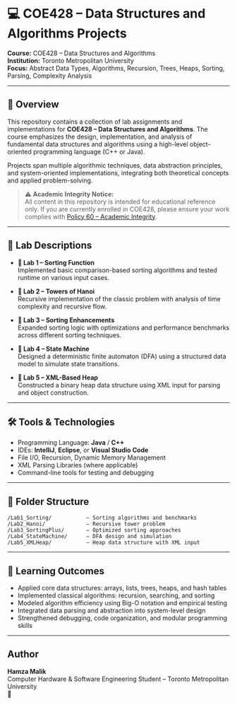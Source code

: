 # 💻 COE428 – Data Structures and Algorithms Projects

**Course:** COE428 – Data Structures and Algorithms  
**Institution:** Toronto Metropolitan University  
**Focus:** Abstract Data Types, Algorithms, Recursion, Trees, Heaps, Sorting, Parsing, Complexity Analysis

---

## 📘 Overview

This repository contains a collection of lab assignments and implementations for **COE428 – Data Structures and Algorithms**. The course emphasizes the design, implementation, and analysis of fundamental data structures and algorithms using a high-level object-oriented programming language (C++ or Java).

Projects span multiple algorithmic techniques, data abstraction principles, and system-oriented implementations, integrating both theoretical concepts and applied problem-solving.

> ⚠️ **Academic Integrity Notice:**  
All content in this repository is intended for educational reference only. If you are currently enrolled in COE428, please ensure your work complies with [Policy 60 – Academic Integrity](https://www.torontomu.ca/senate/policies/pol60.pdf).

---

## 🧪 Lab Descriptions

- **🔹 Lab 1 – Sorting Function**  
  Implemented basic comparison-based sorting algorithms and tested runtime on various input cases.

- **🔹 Lab 2 – Towers of Hanoi**  
  Recursive implementation of the classic problem with analysis of time complexity and recursive flow.

- **🔹 Lab 3 – Sorting Enhancements**  
  Expanded sorting logic with optimizations and performance benchmarks across different sorting techniques.

- **🔹 Lab 4 – State Machine**  
  Designed a deterministic finite automaton (DFA) using a structured data model to simulate state transitions.

- **🔹 Lab 5 – XML-Based Heap**  
  Constructed a binary heap data structure using XML input for parsing and object construction.

---

## 🛠️ Tools & Technologies

- Programming Language: **Java** / **C++**  
- IDEs: **IntelliJ**, **Eclipse**, or **Visual Studio Code**  
- File I/O, Recursion, Dynamic Memory Management  
- XML Parsing Libraries (where applicable)  
- Command-line tools for testing and debugging

---

## 📁 Folder Structure

```
/Lab1_Sorting/           – Sorting algorithms and benchmarks  
/Lab2_Hanoi/             – Recursive tower problem  
/Lab3_SortingPlus/       – Optimized sorting approaches  
/Lab4_StateMachine/      – DFA design and simulation  
/Lab5_XMLHeap/           – Heap data structure with XML input  
```

---

## 🎯 Learning Outcomes

- Applied core data structures: arrays, lists, trees, heaps, and hash tables  
- Implemented classical algorithms: recursion, searching, and sorting  
- Modeled algorithm efficiency using Big-O notation and empirical testing  
- Integrated data parsing and abstraction into system-level design  
- Strengthened debugging, code organization, and modular programming skills

---

## Author
**Hamza Malik**  
Computer Hardware & Software Engineering Student – Toronto Metropolitan University  
💼
